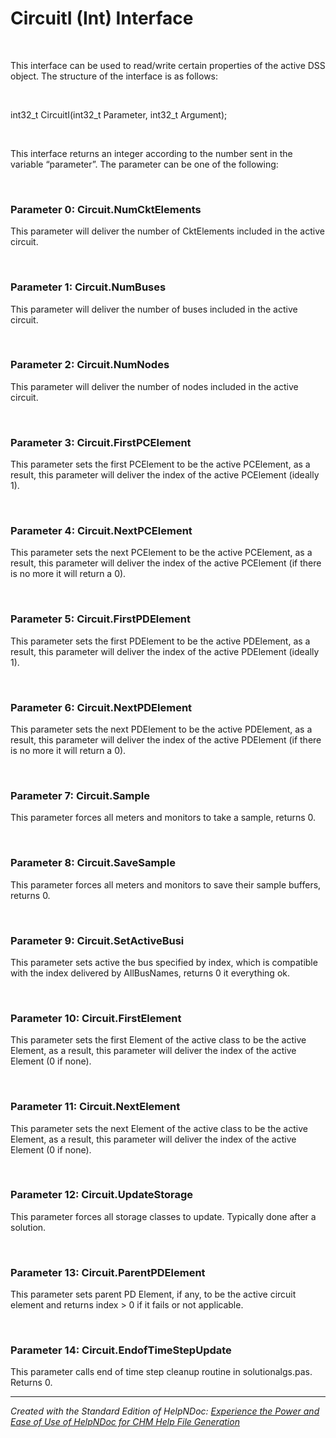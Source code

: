 # CircuitI (Int) Interface

&nbsp;

This interface can be used to read/write certain properties of the active DSS object. The structure of the interface is as follows:

&nbsp;

int32\_t CircuitI(int32\_t Parameter, int32\_t Argument);

&nbsp;

This interface returns an integer according to the number sent in the variable “parameter”. The parameter can be one of the following:

&nbsp;

### Parameter 0: Circuit.NumCktElements

This parameter will deliver the number of CktElements included in the active circuit.

&nbsp;

### Parameter 1: Circuit.NumBuses

This parameter will deliver the number of buses included in the active circuit.

&nbsp;

### Parameter 2: Circuit.NumNodes

This parameter will deliver the number of nodes included in the active circuit.

&nbsp;

### Parameter 3: Circuit.FirstPCElement

This parameter sets the first PCElement to be the active PCElement, as a result, this parameter will deliver the index of the active PCElement (ideally 1).

&nbsp;

### Parameter 4: Circuit.NextPCElement

This parameter sets the next PCElement to be the active PCElement, as a result, this parameter will deliver the index of the active PCElement (if there is no more it will return a 0).

&nbsp;

### Parameter 5: Circuit.FirstPDElement

This parameter sets the first PDElement to be the active PDElement, as a result, this parameter will deliver the index of the active PDElement (ideally 1).

&nbsp;

### Parameter 6: Circuit.NextPDElement

This parameter sets the next PDElement to be the active PDElement, as a result, this parameter will deliver the index of the active PDElement (if there is no more it will return a 0).

&nbsp;

### Parameter 7: Circuit.Sample

This parameter forces all meters and monitors to take a sample, returns 0.

&nbsp;

### Parameter 8: Circuit.SaveSample

This parameter forces all meters and monitors to save their sample buffers, returns 0.

&nbsp;

### Parameter 9: Circuit.SetActiveBusi

This parameter sets active the bus specified by index, which is compatible with the index delivered by AllBusNames, returns 0 it everything ok.

&nbsp;

### Parameter 10: Circuit.FirstElement

This parameter sets the first Element of the active class to be the active Element, as a result, this parameter will deliver the index of the active Element (0 if none).

&nbsp;

### Parameter 11: Circuit.NextElement

This parameter sets the next Element of the active class to be the active Element, as a result, this parameter will deliver the index of the active Element (0 if none).

&nbsp;

### Parameter 12: Circuit.UpdateStorage

This parameter forces all storage classes to update. Typically done after a solution.

&nbsp;

### Parameter 13: Circuit.ParentPDElement

This parameter sets parent PD Element, if any, to be the active circuit element and returns index \> 0 if it fails or not applicable.

&nbsp;

### Parameter 14: Circuit.EndofTimeStepUpdate

This parameter calls end of time step cleanup routine in solutionalgs.pas. Returns 0.


***
_Created with the Standard Edition of HelpNDoc: [Experience the Power and Ease of Use of HelpNDoc for CHM Help File Generation](<https://www.helpndoc.com/feature-tour/create-chm-help-files/>)_
